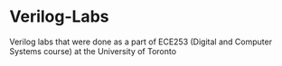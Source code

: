 # Verilog-Labs
Verilog labs that were done as a part of ECE253 (Digital and Computer Systems course) at the University of Toronto 
